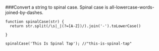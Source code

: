 ###Convert a string to spinal case. Spinal case is all-lowercase-words-joined-by-dashes.
```
function spinalCase(str) {
  return str.split(/\s|_|(?=[A-Z])/).join('-').toLowerCase()

}

spinalCase('This Is Spinal Tap'); //"this-is-spinal-tap"
```